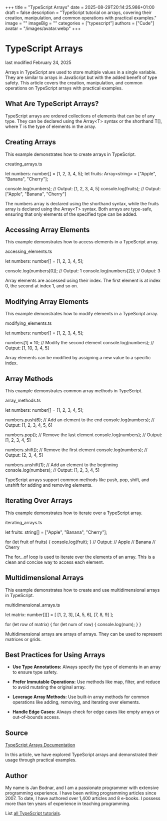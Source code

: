 +++
title = "TypeScript Arrays"
date = 2025-08-29T20:14:25.986+01:00
draft = false
description = "TypeScript tutorial on arrays, covering their creation, manipulation, and common operations with practical examples."
image = ""
imageBig = ""
categories = ["typescript"]
authors = ["Cude"]
avatar = "/images/avatar.webp"
+++

# TypeScript Arrays

last modified February 24, 2025

Arrays in TypeScript are used to store multiple values in a single variable.
They are similar to arrays in JavaScript but with the added benefit of type
safety. This article covers the creation, manipulation, and common operations
on TypeScript arrays with practical examples.

## What Are TypeScript Arrays?

TypeScript arrays are ordered collections of elements that can be of any type.
They can be declared using the Array&lt;T&gt; syntax or the
shorthand T[], where T is the type of elements in the
array.

## Creating Arrays

This example demonstrates how to create arrays in TypeScript.

creating_arrays.ts
  

let numbers: number[] = [1, 2, 3, 4, 5];
let fruits: Array&lt;string&gt; = ["Apple", "Banana", "Cherry"];

console.log(numbers);  // Output: [1, 2, 3, 4, 5]
console.log(fruits);   // Output: ["Apple", "Banana", "Cherry"]

The numbers array is declared using the shorthand syntax, while the
fruits array is declared using the Array&lt;T&gt;
syntax. Both arrays are type-safe, ensuring that only elements of the specified
type can be added.

## Accessing Array Elements

This example demonstrates how to access elements in a TypeScript array.

accessing_elements.ts
  

let numbers: number[] = [1, 2, 3, 4, 5];

console.log(numbers[0]);  // Output: 1
console.log(numbers[2]);  // Output: 3

Array elements are accessed using their index. The first element is at index 0,
the second at index 1, and so on.

## Modifying Array Elements

This example demonstrates how to modify elements in a TypeScript array.

modifying_elements.ts
  

let numbers: number[] = [1, 2, 3, 4, 5];

numbers[1] = 10;  // Modify the second element
console.log(numbers);  // Output: [1, 10, 3, 4, 5]

Array elements can be modified by assigning a new value to a specific index.

## Array Methods

This example demonstrates common array methods in TypeScript.

array_methods.ts
  

let numbers: number[] = [1, 2, 3, 4, 5];

numbers.push(6);  // Add an element to the end
console.log(numbers);  // Output: [1, 2, 3, 4, 5, 6]

numbers.pop();  // Remove the last element
console.log(numbers);  // Output: [1, 2, 3, 4, 5]

numbers.shift();  // Remove the first element
console.log(numbers);  // Output: [2, 3, 4, 5]

numbers.unshift(1);  // Add an element to the beginning
console.log(numbers);  // Output: [1, 2, 3, 4, 5]

TypeScript arrays support common methods like push,
pop, shift, and unshift for adding and
removing elements.

## Iterating Over Arrays

This example demonstrates how to iterate over a TypeScript array.

iterating_arrays.ts
  

let fruits: string[] = ["Apple", "Banana", "Cherry"];

for (let fruit of fruits) {
    console.log(fruit);
}
// Output:
// Apple
// Banana
// Cherry

The for...of loop is used to iterate over the elements of an array.
This is a clean and concise way to access each element.

## Multidimensional Arrays

This example demonstrates how to create and use multidimensional arrays in
TypeScript.

multidimensional_arrays.ts
  

let matrix: number[][] = [
    [1, 2, 3],
    [4, 5, 6],
    [7, 8, 9]
];

for (let row of matrix) {
    for (let num of row) {
        console.log(num);
    }
}

Multidimensional arrays are arrays of arrays. They can be used to represent
matrices or grids.

## Best Practices for Using Arrays

- **Use Type Annotations:** Always specify the type of elements in an array to ensure type safety.

- **Prefer Immutable Operations:** Use methods like map, filter, and reduce to avoid mutating the original array.

- **Leverage Array Methods:** Use built-in array methods for common operations like adding, removing, and iterating over elements.

- **Handle Edge Cases:** Always check for edge cases like empty arrays or out-of-bounds access.

## Source

[TypeScript Arrays Documentation](https://www.typescriptlang.org/docs/handbook/arrays.html)

In this article, we have explored TypeScript arrays and demonstrated their usage
through practical examples.

## Author

My name is Jan Bodnar, and I am a passionate programmer with extensive
programming experience. I have been writing programming articles since 2007.
To date, I have authored over 1,400 articles and 8 e-books. I possess more
than ten years of experience in teaching programming.

List [all TypeScript tutorials](/all/#typescript).